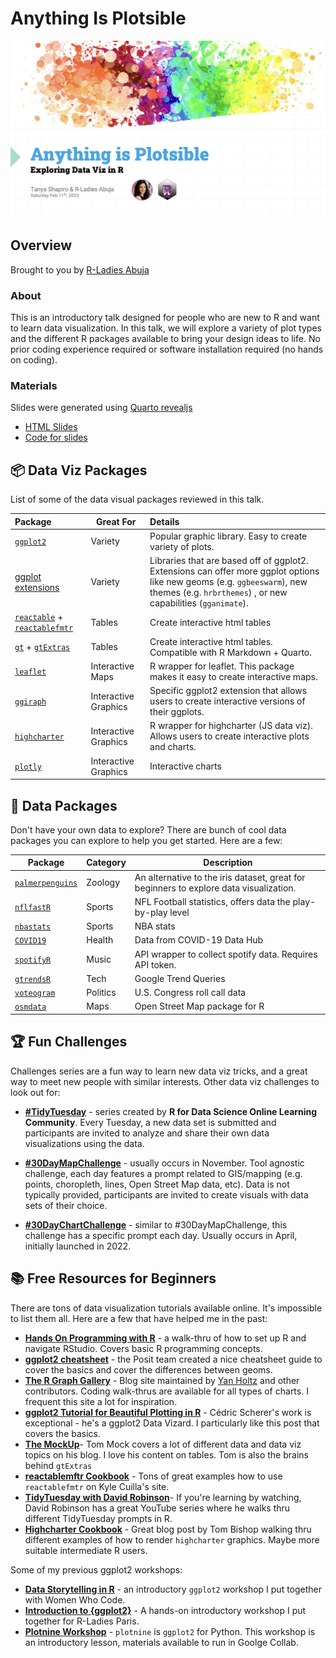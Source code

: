 # Anything Is Plotsible

![](images/title-slide.png)

## Overview

Brought to you by [R-Ladies Abuja](https://twitter.com/RLadiesAbuja)

### About

This is an introductory talk designed for people who are new to R and want to learn data visualization. In this talk, we will explore a variety of plot types and the different R packages available to bring your design ideas to life. No prior coding experience required or software installation required (no hands on coding).

### Materials

Slides were generated using [Quarto revealjs](https://quarto.org/docs/presentations/revealjs/)

-   [HTML Slides](https://tashapiro.github.io/anything-is-plotsible/presentation/anything-is-plotsible.html)
-   [Code for slides](https://github.com/tashapiro/anything-is-plotsible/blob/main/code/rladies-plotsible.qmd)

## 📦 Data Viz Packages

List of some of the data visual packages reviewed in this talk.

| Package                                                                                                        | Great For            | Details                                                                                                                                                                                   |
|:--------------------|-------------------|:-------------------------------|
| [`ggplot2`](https://ggplot2.tidyverse.org/)                                                                    | Variety              | Popular graphic library. Easy to create variety of plots.                                                                                                                                 |
| [ggplot extensions](https://exts.ggplot2.tidyverse.org/)                                                       | Variety              | Libraries that are based off of ggplot2. Extensions can offer more ggplot options like new geoms (e.g. `ggbeeswarm`), new themes (e.g. `hrbrthemes`) , or new capabilities (`gganimate`). |
| [`reactable`](https://glin.github.io/reactable/) + [`reactablefmtr`](https://kcuilla.github.io/reactablefmtr/) | Tables               | Create interactive html tables                                                                                                                                                            |
| [`gt`](https://gt.rstudio.com/) + [`gtExtras`](https://jthomasmock.github.io/gtExtras/)                        | Tables               | Create interactive html tables. Compatible with R Markdown + Quarto.                                                                                                                      |
| [`leaflet`](https://rstudio.github.io/leaflet/)                                                                | Interactive Maps     | R wrapper for leaflet. This package makes it easy to create interactive maps.                                                                                                             |
| [`ggiraph`](https://davidgohel.github.io/ggiraph)                                                              | Interactive Graphics | Specific ggplot2 extension that allows users to create interactive versions of their ggplots.                                                                                             |
| [`highcharter`](https://jkunst.com/highcharter/)                                                               | Interactive Graphics | R wrapper for highcharter (JS data viz). Allows users to create interactive plots and charts.                                                                                             |
| [`plotly`](https://plotly.com/r/)                                                                              | Interactive Graphics | Interactive charts                                                                                                                                                                        |

## 🔢 Data Packages

Don't have your own data to explore? There are bunch of cool data packages you can explore to help you get started. Here are a few:

| Package                                                            | Category | Description                                                                            |
|-------------------------|----------------------|-------------------------|
| [`palmerpenguins`](https://allisonhorst.github.io/palmerpenguins/) | Zoology  | An alternative to the iris dataset, great for beginners to explore data visualization. |
| [`nflfastR`](https://www.nflfastr.com/)                            | Sports   | NFL Football statistics, offers data the play-by-play level                            |
| [`nbastats`](https://github.com/abresler/nbastatR)                 | Sports   | NBA stats                                                                              |
| [`COVID19`](https://covid19datahub.io/articles/r.html)             | Health   | Data from COVID-19 Data Hub                                                            |
| [`spotifyR`](https://www.rcharlie.com/spotifyr/)                   | Music    | API wrapper to collect spotify data. Requires API token.                               |
| [`gtrendsR`](https://github.com/PMassicotte/gtrendsR)              | Tech     | Google Trend Queries                                                                   |
| [`voteogram`](https://github.com/hrbrmstr/voteogram)               | Politics | U.S. Congress roll call data                                                           |
| [`osmdata`](https://github.com/ropensci/osmdata)                   | Maps     | Open Street Map package for R                                                          |

## 🏆 Fun Challenges

Challenges series are a fun way to learn new data viz tricks, and a great way to meet new people with similar interests. Other data viz challenges to look out for:

-   [**#TidyTuesday**](https://github.com/rfordatascience/tidytuesday) - series created by **R for Data Science Online Learning Community**. Every Tuesday, a new data set is submitted and participants are invited to analyze and share their own data visualizations using the data.

-   [**#30DayMapChallenge**](https://30daymapchallenge.com/) - usually occurs in November. Tool agnostic challenge, each day features a prompt related to GIS/mapping (e.g. points, choropleth, lines, Open Street Map data, etc). Data is not typically provided, participants are invited to create visuals with data sets of their choice.

-   [**#30DayChartChallenge**](https://30daychartchallenge.org/) - similar to #30DayMapChallenge, this challenge has a specific prompt each day. Usually occurs in April, initially launched in 2022.

## 📚 Free Resources for Beginners

There are tons of data visualization tutorials available online. It's impossible to list them all. Here are a few that have helped me in the past:

-   [**Hands On Programming with R**](https://rstudio-education.github.io/hopr/starting.html) - a walk-thru of how to set up R and navigate RStudio. Covers basic R programming concepts.
-   [**ggplot2 cheatsheet**](https://github.com/rstudio/cheatsheets/blob/main/data-visualization.pdf) - the Posit team created a nice cheatsheet guide to cover the basics and cover the differences between geoms.
-   [**The R Graph Gallery**](https://r-graph-gallery.com/) - Blog site maintained by [Yan Holtz](https://twitter.com/R_Graph_Gallery) and other contributors. Coding walk-thrus are available for all types of charts. I frequent this site a lot for inspiration.
-   [**ggplot2 Tutorial for Beautiful Plotting in R**](https://www.cedricscherer.com/2019/08/05/a-ggplot2-tutorial-for-beautiful-plotting-in-r/) - Cédric Scherer's work is exceptional - he's a ggplot2 Data Vizard. I particularly like this post that covers the basics.
-   [**The MockUp**](https://themockup.blog/)- Tom Mock covers a lot of different data and data viz topics on his blog. I love his content on tables. Tom is also the brains behind `gtExtras`
-   [**reactablemftr Cookbook**](https://kcuilla.github.io/reactablefmtr/articles/reactablefmtr_cookbook.html) - Tons of great examples how to use `reactablefmtr` on Kyle Cuilla's site.
-   [**TidyTuesday with David Robinson**](https://www.youtube.com/watch?v=5ub92c-5xFQ&list=PL19ev-r1GBwkuyiwnxoHTRC8TTqP8OEi8)- If you're learning by watching, David Robinson has a great YouTube series where he walks thru different TidyTuesday prompts in R.
-   [**Highcharter Cookbook**](https://www.tmbish.me/lab/highcharter-cookbook/) - Great blog post by Tom Bishop walking thru different examples of how to render `highcharter` graphics. Maybe more suitable intermediate R users.

Some of my previous ggplot2 workshops:

-   [**Data Storytelling in R**](https://www.youtube.com/watch?v=KZbc091mybE&t=6s) - an introductory `ggplot2` workshop I put together with Women Who Code.
-   [**Introduction to {ggplot2}**](https://www.youtube.com/watch?v=EnNWkF9Jtj4&t=6s) - A hands-on introductory workshop I put together for R-Ladies Paris.
-   [**Plotnine Workshop**](https://www.youtube.com/watch?v=JUrRYYFDWJc&t=4s) - `plotnine` is `ggplot2` for Python. This workshop is an introductory lesson, materials available to run in Goolge Collab.
